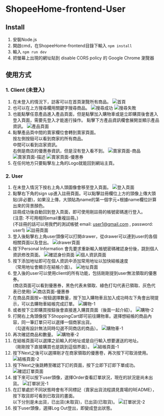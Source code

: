 # ShopeeHome-frontend-User

## Install

1. 安裝Node.js
2. 開啟cmd，在ShopeeHome-frontend目錄下輸入 `npm install`
3. 輸入 `npm run dev`
4. 把螢幕上出現的網址貼到 disable CORS policy 的 Google Chrome 瀏覽器

## 使用方式

### 1. Client (未登入)

   1. 在未登入的情況下，訪客可以在首頁瀏覽所有商品。
      ![首頁](./README_image/client_HomePage.png)
   2. 也可以在上方搜尋欄用關鍵字搜尋商品。
      ![搜尋成功](./README_image/client_search_success.png)
      ![搜尋失敗](./README_image/client_search_fail.png)
   3. 也能點擊任意產品進入產品頁面，但是點擊加入購物車或是立即購買後會進入登入頁面，需要先登入才能進行操作。
   點擊下方產品資訊欄會展開並顯示產品資訊。
      ![產品頁面](./README_image/client_productPage.png)
   4. 點擊產品頁中間的賣家欄位會轉到賣家頁面。  
   按左側按鈕可以看到商家的所有商品。  
   中間可以看到店家資訊。  
   右側是商店的優惠券資訊，但是沒有登入看不到。
      ![賣家頁面-商品](./README_image/client_shopPage_product.png)
      ![賣家頁面-描述](./README_image/client_shopPage_description.png)
      ![賣家頁面-優惠券](./README_image/client_shopPage_coupon.png)
   5. 在任何地方只要點擊左上角的Logo就能回到網站主頁。

### 2. User

   1. 在未登入情況下按右上角人頭圖像會移至登入頁面。
      ![登入頁面](./README_image/user_loginPage.png)
   2. 點擊右下角的sign up進入註冊頁面。可以點擊註冊欄位上方的頭像上傳大頭貼(非必要)，如果沒上傳，大頭貼為name的第一個字元+根據name欄位計算出來的背景顏色。  
   註冊成功後自動回到登入頁面，即可使用剛註冊的帳號密碼進行登入。  
   (注意: 不可用相同email重複註冊。)  
   (不註冊的話可以用我們的測試帳號 email: user1@gmail.com , password: user1)
      ![註冊頁面](./README_image/user_signupPage.png)
   3. 登入後點擊右上角user頭像可以打開drawer，從drawer可以連到user的各個相關頁面以及登出。
      ![drawer頁面](./README_image/user_drawerPage.png)
   4. 按下Personal Information 會先要求重新輸入帳號密碼確認身份後，跳到個人資訊修改頁面。
      ![確認身份頁面](./README_image/user_confirmPage.png)
      ![個人資訊頁面](./README_image/user_InfprmationPage.png)
   5. 按下添加地址即可在個人資訊中添加常用地址以加快結帳速度  
   （常用地址會顯示在結帳介面）。
      ![地址頁面](./README_image/user_addressPage.png)
   6. 登入後的user可以使用client的所有功能，包括剛剛提到user無法領取的優惠券。  
   (商店頁面可以看到優惠券，黑色代表未領取、綠色打勾代表已領取、灰色代表已使用)
      ![商店頁面-優惠券](./README_image/user_shopPage_coupon.png)
   7. 在商品頁面按+-按鈕選擇數量，按下加入購物車且加入成功時左下角會出現提示，可以去購物車結帳完成訂單。
      ![購物-1](./README_image/user_shopping_1.png)
   8. 或者按下立即購買按鈕後會直接進入購買頁面（後面一起介紹）。
      ![購物-2](./README_image/user_shopping_2.png)
   9. 打開右上角頭像按下ShoppingCart即可前往購物車。選擇想結帳的商品內容，同一筆訂單只可以選擇一個商家出貨。  
   （勾選有設計無法同時勾選不同商店的商品）。
      ![購物車-1](./README_image/user_createOrderPage_1.png)
   10. 再次確認商品和數量。
      ![購物車-2](./README_image/user_createOrderPage_2.png)
   11. 在結帳頁面可以選擇之前輸入的地址或是自行輸入想要運送的地址。  
   （剛剛按下直接購買也是跳到這個界面）。
      ![結帳頁面-1](./README_image/user_createOrderPage_3.png)
   12. 按下Next之後可以選擇剛才在商家領取的優惠卷，再次按下可取消使用。
      ![結帳頁面-2](./README_image/user_createOrderPage_4.png)
   13. 按下Next之後跳轉至確認下訂的頁面，按下立即下訂即下單成功。
      ![確認訂單頁面](./README_image/user_createOrderPage_5.png)
   14. 接下來可以按下user頭像，選擇Order查看訂單狀況，現在的狀況是尚未出貨。
      ![訂單狀況-1](./README_image/user_createOrderPage_6.png)
   15. 在訂單處於不同狀態時會有不同標記（賣家出貨流程請見賣場的README），按下取貨即可看到已取貨的畫面。  
   以下分別是未出貨，已出貨(未取貨)，已出貨(已取貨)。
      ![訂單狀況-2](./README_image/user_createOrderPage_7.png)
   16. 按下user頭像，選擇Log Out登出，即變成登出狀態。
